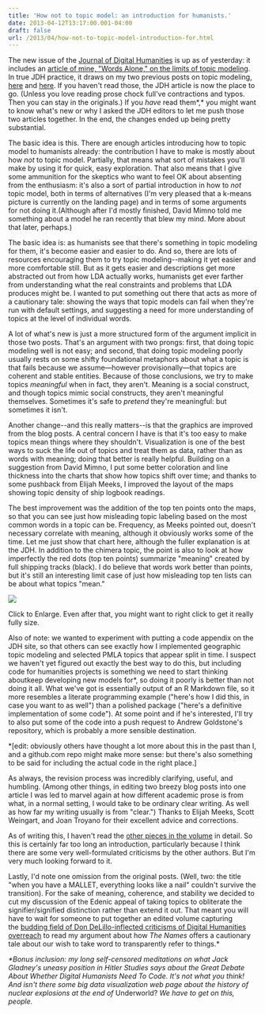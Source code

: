 ```yaml
---
title: 'How not to topic model: an introduction for humanists.'
date: 2013-04-12T13:17:00.001-04:00
draft: false
url: /2013/04/how-not-to-topic-model-introduction-for.html
---
```


The new issue of the [Journal of Digital Humanities](http://journalofdigitalhumanities.org/) is up as of yesterday: it includes an [article of mine, "Words Alone," on the limits of topic modeling](http://journalofdigitalhumanities.org/2-1/words-alone-by-benjamin-m-schmidt/). In true JDH practice, it draws on my two previous posts on topic modeling, [here](http://sappingattention.blogspot.com/2013/01/keeping-words-in-topic-models.html) and [here](http://sappingattention.blogspot.com/2012/11/when-you-have-mallet-everything-looks.html). If you haven't read those, the JDH article is now the place to go. (Unless you love reading prose chock full've contractions and typos. Then you can stay in the originals.) If you _have_ read them*,* you might want to know what's new or why I asked the JDH editors to let me push those two articles together. In the end, the changes ended up being pretty substantial.

The basic idea is this. There are enough articles introducing how to topic model to humanists already: the contribution I have to make is mostly about how _not_ to topic model. Partially, that means what sort of mistakes you'll make by using it for quick, easy exploration. That also means that I give some ammunition for the skeptics who want to feel OK about absenting from the enthusiasm: it's also a sort of partial introduction in how to _not_ topic model, both in terms of alternatives (I'm very pleased that a k-means picture is currently on the landing page) and in terms of some arguments for not doing it.(Although after I'd mostly finished, David Mimno told me something about a model he ran recently that blew my mind. More about that later, perhaps.)

The basic idea is: as humanists see that there's something in topic modeling for them, it's become easier and easier to do. And so, there are lots of resources encouraging them to try topic modeling--making it yet easier and more comfortable still. But as it gets easier and descriptions get more abstracted out from how LDA actually works, humanists get ever farther from understanding what the real constraints and problems that LDA produces might be. I wanted to put something out there that acts as more of a cautionary tale: showing the ways that topic models can fail when they're run with default settings, and suggesting a need for more understanding of topics at the level of individual words.

A lot of what's new is just a more structured form of the argument implicit in those two posts. That's an argument with two prongs: first, that doing topic modeling well is not easy; and second, that doing topic modeling poorly usually rests on some shifty foundational metaphors about what a topic is that fails because we assume—however provisionally—that topics are coherent and stable entities. Because of those conclusions, we try to make topics _meaningful_ when in fact, they aren't. Meaning is a social construct, and though topics mimic social constructs, they aren't meaningful themselves. Sometimes it's safe to _pretend_ they're meaningful: but sometimes it isn't.

Another change--and this really matters--is that the graphics are improved from the blog posts. A central concern I have is that it's too easy to make topics mean things where they shouldn't. Visualization is one of the best ways to suck the life out of topics and treat them as data, rather than as words with meaning; doing that better is really helpful. Building on a suggestion from David Mimno, I put some better coloration and line thickness into the charts that show how topics shift over time; and thanks to some pushback from Elijah Meeks, I improved the layout of the maps showing topic density of ship logbook readings.

The best improvement was the addition of the top ten points onto the maps, so that you can see just how misleading topic labeling based on the most common words in a topic can be. Frequency, as Meeks pointed out, doesn't necessary correlate with meaning, although it obviously works some of the time. Let me just show that chart here, although the fuller explanation is at the JDH. In addition to the chimera topic, the point is also to look at how imperfectly the red dots (top ten points) summarize "meaning" created by full shipping tracks (black). I do believe that words work better than points, but it's still an interesting limit case of just how misleading top ten lists can be about what topics "mean."

[![](http://journalofdigitalhumanities.org/wp-content/uploads/2013/02/9topics.png)](http://journalofdigitalhumanities.org/wp-content/uploads/2013/02/9topics.png)

Click to Enlarge. Even after that, you might want to right click to get it really fully size.

Also of note: we wanted to experiment with putting a code appendix on the JDH site, so that others can see exactly how I implemented geographic topic modeling and selected PMLA topics that appear split in time. I suspect we haven't yet figured out exactly the best way to do this, but including code for humanities projects is something we need to start thinking aboutkeep developing new models for\*, so doing it poorly is better than not doing it all. What we've got is essentially output of an R Markdown file, so it more resembles a literate programming example ("here's how I did this, in case you want to as well") than a polished package ("here's a definitive implementation of some code"). At some point and if he's interested, I'll try to also put some of the code into a push request to Andrew Goldstone's repository, which is probably a more sensible destination.

\*\[edit: obviously others have thought a lot more about this in the past than I, and a github.com repo might make more sense: but there's also something to be said for including the actual code in the right place.\]

As always, the revision process was incredibly clarifying, useful, and humbling. (Among other things, in editing two breezy blog posts into one article I was led to marvel again at how different academic prose is from what, in a normal setting, I would take to be ordinary clear writing. As well as how far my writing usually is from "clear.") Thanks to Elijah Meeks, Scott Weingart, and Joan Troyano for their excellent advice and corrections.

As of writing this, I haven't read the [other pieces in the volume](http://journalofdigitalhumanities.org/2-1/) in detail. So this is certainly far too long an introduction, particularly because I think there are some very well-formulated criticisms by the other authors. But I'm very much looking forward to it.

Lastly, I'd note one omission from the original posts. (Well, two: the title "when you have a MALLET, everything looks like a nail" couldn't survive the transition). For the sake of meaning, coherence, and stability we decided to cut my discussion of the Edenic appeal of taking topics to obliterate the signifier/signified distinction rather than extend it out. That meant you will have to wait for someone to put together an edited volume capturing the [budding field of Don DeLillo-inflected criticisms of Digital Humanities overreach](http://dhdebates.gc.cuny.edu/debates/text/43) to read my argument about how *The Names* offers a cautionary tale about our wish to take word to transparently refer to things.\*

_\*Bonus inclusion: my long self-censored meditations on what Jack Gladney's uneasy position in Hitler Studies says about the Great Debate About Whether Digital Humanists Need To Code. It's not what you think! And isn't there some big data visualization web page about the history of nuclear explosions at the end of_ Underworld? _We have to get on this, people._
